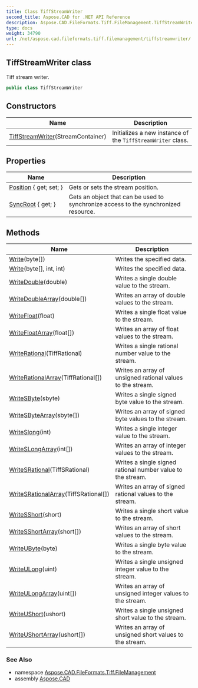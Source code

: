 ```yaml
---
title: Class TiffStreamWriter
second_title: Aspose.CAD for .NET API Reference
description: Aspose.CAD.FileFormats.Tiff.FileManagement.TiffStreamWriter class. Tiff stream writer
type: docs
weight: 34790
url: /net/aspose.cad.fileformats.tiff.filemanagement/tiffstreamwriter/
---
```

## TiffStreamWriter class

Tiff stream writer.

```csharp
public class TiffStreamWriter
```

## Constructors

| Name | Description |
| --- | --- |
| [TiffStreamWriter](tiffstreamwriter/)(StreamContainer) | Initializes a new instance of the `TiffStreamWriter` class. |

## Properties

| Name | Description |
| --- | --- |
| [Position](../../aspose.cad.fileformats.tiff.filemanagement/tiffstreamwriter/position/) { get; set; } | Gets or sets the stream position. |
| [SyncRoot](../../aspose.cad.fileformats.tiff.filemanagement/tiffstreamwriter/syncroot/) { get; } | Gets an object that can be used to synchronize access to the synchronized resource. |

## Methods

| Name | Description |
| --- | --- |
| [Write](../../aspose.cad.fileformats.tiff.filemanagement/tiffstreamwriter/write/#write)(byte[]) | Writes the specified data. |
| [Write](../../aspose.cad.fileformats.tiff.filemanagement/tiffstreamwriter/write/#write_1)(byte[], int, int) | Writes the specified data. |
| [WriteDouble](../../aspose.cad.fileformats.tiff.filemanagement/tiffstreamwriter/writedouble/)(double) | Writes a single double value to the stream. |
| [WriteDoubleArray](../../aspose.cad.fileformats.tiff.filemanagement/tiffstreamwriter/writedoublearray/)(double[]) | Writes an array of double values to the stream. |
| [WriteFloat](../../aspose.cad.fileformats.tiff.filemanagement/tiffstreamwriter/writefloat/)(float) | Writes a single float value to the stream. |
| [WriteFloatArray](../../aspose.cad.fileformats.tiff.filemanagement/tiffstreamwriter/writefloatarray/)(float[]) | Writes an array of float values to the stream. |
| [WriteRational](../../aspose.cad.fileformats.tiff.filemanagement/tiffstreamwriter/writerational/)(TiffRational) | Writes a single rational number value to the stream. |
| [WriteRationalArray](../../aspose.cad.fileformats.tiff.filemanagement/tiffstreamwriter/writerationalarray/)(TiffRational[]) | Writes an array of unsigned rational values to the stream. |
| [WriteSByte](../../aspose.cad.fileformats.tiff.filemanagement/tiffstreamwriter/writesbyte/)(sbyte) | Writes a single signed byte value to the stream. |
| [WriteSByteArray](../../aspose.cad.fileformats.tiff.filemanagement/tiffstreamwriter/writesbytearray/)(sbyte[]) | Writes an array of signed byte values to the stream. |
| [WriteSlong](../../aspose.cad.fileformats.tiff.filemanagement/tiffstreamwriter/writeslong/)(int) | Writes a single integer value to the stream. |
| [WriteSLongArray](../../aspose.cad.fileformats.tiff.filemanagement/tiffstreamwriter/writeslongarray/)(int[]) | Writes an array of integer values to the stream. |
| [WriteSRational](../../aspose.cad.fileformats.tiff.filemanagement/tiffstreamwriter/writesrational/)(TiffSRational) | Writes a single signed rational number value to the stream. |
| [WriteSRationalArray](../../aspose.cad.fileformats.tiff.filemanagement/tiffstreamwriter/writesrationalarray/)(TiffSRational[]) | Writes an array of signed rational values to the stream. |
| [WriteSShort](../../aspose.cad.fileformats.tiff.filemanagement/tiffstreamwriter/writesshort/)(short) | Writes a single short value to the stream. |
| [WriteSShortArray](../../aspose.cad.fileformats.tiff.filemanagement/tiffstreamwriter/writesshortarray/)(short[]) | Writes an array of short values to the stream. |
| [WriteUByte](../../aspose.cad.fileformats.tiff.filemanagement/tiffstreamwriter/writeubyte/)(byte) | Writes a single byte value to the stream. |
| [WriteULong](../../aspose.cad.fileformats.tiff.filemanagement/tiffstreamwriter/writeulong/)(uint) | Writes a single unsigned integer value to the stream. |
| [WriteULongArray](../../aspose.cad.fileformats.tiff.filemanagement/tiffstreamwriter/writeulongarray/)(uint[]) | Writes an array of unsigned integer values to the stream. |
| [WriteUShort](../../aspose.cad.fileformats.tiff.filemanagement/tiffstreamwriter/writeushort/)(ushort) | Writes a single unsigned short value to the stream. |
| [WriteUShortArray](../../aspose.cad.fileformats.tiff.filemanagement/tiffstreamwriter/writeushortarray/)(ushort[]) | Writes an array of unsigned short values to the stream. |

### See Also

* namespace [Aspose.CAD.FileFormats.Tiff.FileManagement](../../aspose.cad.fileformats.tiff.filemanagement/)
* assembly [Aspose.CAD](../../)


